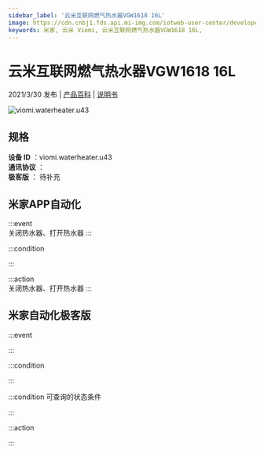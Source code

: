 ```yaml
---
sidebar_label: '云米互联网燃气热水器VGW1618 16L'
image: https://cdn.cnbj1.fds.api.mi-img.com/iotweb-user-center/developer_1679048994608vgp1RKTb.png?GalaxyAccessKeyId=AKVGLQWBOVIRQ3XLEW&Expires=9223372036854775807&Signature=sJ5KTzG7rftcy+LFEcfpNr/aeGs=
keywords: 米家, 云米 Viomi, 云米互联网燃气热水器VGW1618 16L, 
---
```

# 云米互联网燃气热水器VGW1618 16L

2021/3/30 发布 | [产品百科](https://home.mi.com/webapp/content/baike/product/index.html?model=viomi.waterheater.u43/) | [说明书](https://home.mi.com/views/introduction.html?model=viomi.waterheater.u43&region=cn)

![viomi.waterheater.u43](https://cdn.cnbj1.fds.api.mi-img.com/iotweb-user-center/developer_1679048994608vgp1RKTb.png?GalaxyAccessKeyId=AKVGLQWBOVIRQ3XLEW&Expires=9223372036854775807&Signature=sJ5KTzG7rftcy+LFEcfpNr/aeGs=)

## 规格  
> 
**设备 ID** ：viomi.waterheater.u43  
**通讯协议** ：  
**极客版**  ： 待补充 


## 米家APP自动化  

:::event  
关闭热水器、打开热水器
:::

:::condition  

:::

:::action   
关闭热水器、打开热水器
:::

## 米家自动化极客版  

:::event  

:::

:::condition  

:::

:::condition 可查询的状态条件  

:::

:::action  

:::

        
